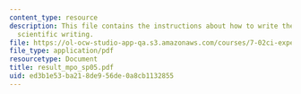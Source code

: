 ```yaml
---
content_type: resource
description: This file contains the instructions about how to write the results in
  scientific writing.
file: https://ol-ocw-studio-app-qa.s3.amazonaws.com/courses/7-02ci-experimental-biology-communications-intensive-spring-2005/ed3b1e53ba218de956de0a8cb1132855_result_mpo_sp05.pdf
file_type: application/pdf
resourcetype: Document
title: result_mpo_sp05.pdf
uid: ed3b1e53-ba21-8de9-56de-0a8cb1132855
---
```

